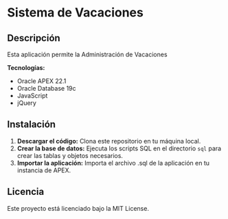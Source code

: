 # Sistema de Vacaciones

## Descripción

Esta aplicación permite la Administración de Vacaciones

**Tecnologías:**

* Oracle APEX 22.1
* Oracle Database 19c
* JavaScript
* jQuery

## Instalación

1. **Descargar el código:** Clona este repositorio en tu máquina local.
2. **Crear la base de datos:** Ejecuta los scripts SQL en el directorio `sql` para crear las tablas y objetos necesarios.
3. **Importar la aplicación:** Importa el archivo .sql de la aplicación en tu instancia de APEX.

## Licencia

Este proyecto está licenciado bajo la MIT License.
